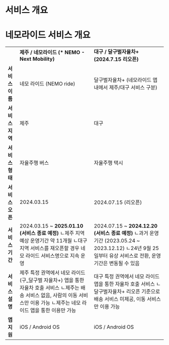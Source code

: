 # 서비스 개요

네모라이드 서비스 개요
============

|  |  |  |
| --- | --- | --- |
|  | **제주 / 네모라이드 (\* NEMO - Next Mobility)** | **대구 / 달구벌자율차+ (2024.7.15 리오픈)** |
| **서비스 이름** | 네모 라이드 (NEMO ride) | 달구벌자율차+ (네모라이드 앱내에서 제주/대구 서비스 구분) |
| **서비스 지역** | 제주 | 대구 |
| **서비스 형태** | 자율주행 버스 | 자율주행 택시 |
| **서비스 오픈** | 2024.03.15 | 2024.07.15 (리오픈) |
| **서비스 기간** | 2024.03.15 ~ **2025.01.10 (서비스 종료 예정)** ㄴ제주 지역 예상 운영기간 약 11개월 ㄴ대구 지역 서비스를 재오픈할 경우 네모 라이드 서비스명으로 지속 운영 | 2024.07.15 ~ **2024.12.20 (서비스 종료 예정)** ㄴ과거 운영기간 (2023.05.24 ~ 2023.12.12) ㄴ24년 9월 25일부터 유상 서비스로 전환, 운영 기간은 변동될 수 있음 |
| **서비스 설명** | 제주 특정 권역에서 네모 라이드(구\_달구벌 자율차+) 앱을 통한 자율차 호출 서비스 ㄴ제주는 배송 서비스 없음, 사람의 이동 서비스만 이용 가능 ㄴ제주는 네모 라이드 앱을 통한 이용만 가능 | 대구 특정 권역에서 네모 라이드 앱을 통한 자율차 호출 서비스 ㄴ달구벌자율차+ 리오픈 기준으로 배송 서비스 미제공, 이동 서비스만 이용 가능 |
| **앱 지원** | iOS / Android OS | iOS / Android OS |